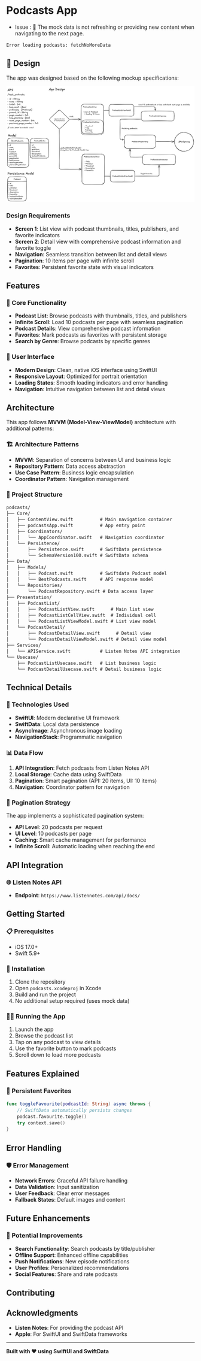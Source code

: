 # Podcasts App

- Issue : 🧐 The mock data is not refreshing or providing new content when navigating to the next page.
```
Error loading podcasts: fetchNoMoreData
```
## 📐 Design

The app was designed based on the following mockup specifications:

![Podcast App Design](podcast_design_2.png)

### Design Requirements
- **Screen 1**: List view with podcast thumbnails, titles, publishers, and favorite indicators
- **Screen 2**: Detail view with comprehensive podcast information and favorite toggle
- **Navigation**: Seamless transition between list and detail views
- **Pagination**: 10 items per page with infinite scroll
- **Favorites**: Persistent favorite state with visual indicators

## Features

### 📱 Core Functionality
- **Podcast List**: Browse podcasts with thumbnails, titles, and publishers
- **Infinite Scroll**: Load 10 podcasts per page with seamless pagination
- **Podcast Details**: View comprehensive podcast information
- **Favorites**: Mark podcasts as favorites with persistent storage
- **Search by Genre**: Browse podcasts by specific genres

### 🎨 User Interface
- **Modern Design**: Clean, native iOS interface using SwiftUI
- **Responsive Layout**: Optimized for portrait orientation
- **Loading States**: Smooth loading indicators and error handling
- **Navigation**: Intuitive navigation between list and detail views

## Architecture

This app follows **MVVM (Model-View-ViewModel)** architecture with additional patterns:

### 🏗️ Architecture Patterns
- **MVVM**: Separation of concerns between UI and business logic
- **Repository Pattern**: Data access abstraction
- **Use Case Pattern**: Business logic encapsulation
- **Coordinator Pattern**: Navigation management

### 📁 Project Structure
```
podcasts/
├── Core/
│   ├── ContentView.swift          # Main navigation container
│   ├── podcastsApp.swift          # App entry point
│   ├── Coordinators/
│   │   └── AppCoordinator.swift   # Navigation coordinator
│   └── Persistence/
│       ├── Persistence.swift      # SwiftData persistence
│       └── SchemaVersion100.swift # SwiftData schema
├── Data/
│   ├── Models/
│   │   ├── Podcast.swift          # Swiftdata Podcast model
│   │   └── BestPodcasts.swift     # API response model
│   └── Repositories/
│       └── PodcastRepository.swift # Data access layer
├── Presentation/
│   ├── PodcastList/
│   │   ├── PodcastListView.swift      # Main list view
│   │   ├── PodcastListCellView.swift  # Individual cell
│   │   └── PodcastListViewModel.swift # List view model
│   └── PodcastDetail/
│       ├── PodcastDetailView.swift      # Detail view
│       └── PodcastDetailViewModel.swift # Detail view model
├── Services/
│   └── APIService.swift           # Listen Notes API integration
└── Usecase/
    ├── PodcastListUsecase.swift   # List business logic
    └── PodcastDetailUsecase.swift # Detail business logic
```

## Technical Details

### 🔧 Technologies Used
- **SwiftUI**: Modern declarative UI framework
- **SwiftData**: Local data persistence
- **AsyncImage**: Asynchronous image loading
- **NavigationStack**: Programmatic navigation

### 📊 Data Flow
1. **API Integration**: Fetch podcasts from Listen Notes API
2. **Local Storage**: Cache data using SwiftData
3. **Pagination**: Smart pagination (API: 20 items, UI: 10 items)
5. **Navigation**: Coordinator pattern for navigation

### 🔄 Pagination Strategy
The app implements a sophisticated pagination system:
- **API Level**: 20 podcasts per request
- **UI Level**: 10 podcasts per page
- **Caching**: Smart cache management for performance
- **Infinite Scroll**: Automatic loading when reaching the end

## API Integration

### 🌐 Listen Notes API
- **Endpoint**: `https://www.listennotes.com/api/docs/`


## Getting Started

### 📋 Prerequisites
- iOS 17.0+
- Swift 5.9+

### 🚀 Installation
1. Clone the repository
2. Open `podcasts.xcodeproj` in Xcode
3. Build and run the project
4. No additional setup required (uses mock data)

### 🏃‍♂️ Running the App
1. Launch the app
2. Browse the podcast list
3. Tap on any podcast to view details
4. Use the favorite button to mark podcasts
5. Scroll down to load more podcasts

## Features Explained

### 💾 Persistent Favorites
```swift
func toggleFavourite(podcastId: String) async throws {
    // SwiftData automatically persists changes
    podcast.favourite.toggle()
    try context.save()
}
```

## Error Handling

### 🛡️ Error Management
- **Network Errors**: Graceful API failure handling
- **Data Validation**: Input sanitization
- **User Feedback**: Clear error messages
- **Fallback States**: Default images and content

## Future Enhancements

### 🔮 Potential Improvements
- **Search Functionality**: Search podcasts by title/publisher
- **Offline Support**: Enhanced offline capabilities
- **Push Notifications**: New episode notifications
- **User Profiles**: Personalized recommendations
- **Social Features**: Share and rate podcasts

## Contributing

## Acknowledgments
- **Listen Notes**: For providing the podcast API
- **Apple**: For SwiftUI and SwiftData frameworks
---

**Built with ❤️ using SwiftUI and SwiftData**
